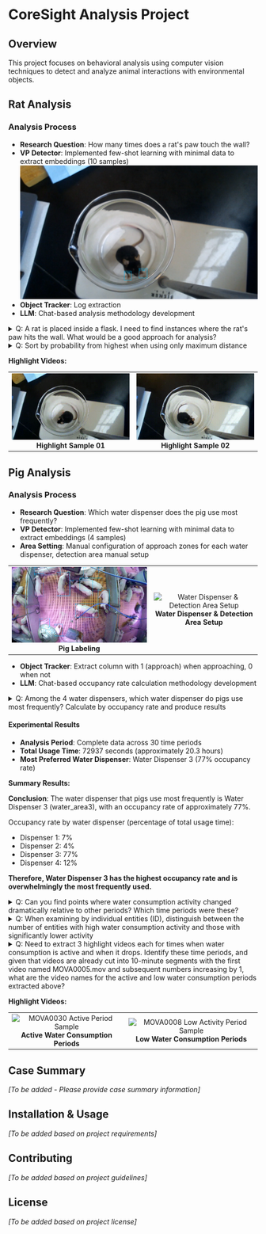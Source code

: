 # CoreSight Analysis Project

## Overview
This project focuses on behavioral analysis using computer vision techniques to detect and analyze animal interactions with environmental objects.

## Rat Analysis

### Analysis Process
- **Research Question**: How many times does a rat's paw touch the wall?
- **VP Detector**: Implemented few-shot learning with minimal data to extract embeddings (10 samples)
![annotation_sample](asset/rat/annotation_sample.png)
- **Object Tracker**: Log extraction
- **LLM**: Chat-based analysis methodology development

<details>
<summary>Q: A rat is placed inside a flask. I need to find instances where the rat's paw hits the wall. What would be a good approach for analysis?</summary>

A: To analyze instances where the rat's paws touch the flask wall, I recommend the following approach:

1. **Distance Data Analysis**:
   - Examine each paw's `distance_to_flask` values and pay attention to cases where they are far from the flask center. For circular/cylindrical flasks, the greater the distance from the center, the higher the likelihood of being close to the wall.
   - Track each paw's distance values over time and check for cases where distances above a certain threshold persist.

2. **Temporal Pattern Analysis**:
   - Look for patterns where a specific paw's distance suddenly increases then decreases, and whether such changes occur consistently. This could indicate wall-hitting behavior.
   - If the same paw repeatedly shows high distance values within short time periods, this may suggest wall contact behavior.

3. **Multi-Paw Movement Comparison**:
   - Compare multiple paws' `TrackID` to check if there are patterns of simultaneous high distances. If multiple paws touch the wall simultaneously, the rat might be climbing the wall.

4. **Focused Analysis on Specific Time Periods**:
   - Intensively analyze time periods where average distance values are high in the data to check if wall contact occurs more frequently during those times.

5. **Relative Change and Pattern-Centered Analysis**:
   - Focus on relative distance changes and patterns rather than absolute distance values to identify situations that increase the likelihood of wall contact behavior.

</details>

<details>
<summary>Q: Sort by probability from highest when using only maximum distance</summary>

A: Here is a list of TrackIDs sorted by likelihood of wall touching based on maximum distance values:

1. **ID 5:**
   - Time Period: Time Period 1 (00:00:06.862 to 00:00:34.277)
   - Maximum Distance: 243.3px
2. **ID 4:**
   - Time Period: Time Period 1 (00:00:06.862 to 00:00:34.277)
   - Maximum Distance: 214.3px
3. **ID 9:**
   - Time Period: Time Period 1 (00:00:06.862 to 00:00:34.277)
   - Maximum Distance: 214.9px
4. **ID 58:**
   - Time Period: Time Period 14 (00:07:20.253 to 00:07:36.789)
   - Maximum Distance: 213.3px
5. **ID 3:**
   - Time Period: Time Period 1 (00:00:06.862 to 00:00:34.277)
   - Maximum Distance: 204.2px
6. **ID 26:**
   - Time Period: Time Period 18 (00:09:06.902 to 00:09:19.957)
   - Maximum Distance: 197.0px
7. **ID 38:**
   - Time Period: Time Period 13 (00:06:08.484 to 00:06:32.418)
   - Maximum Distance: 193.1px
8. **ID 32:**
   - Time Period: Time Period 13 (00:06:08.484 to 00:06:32.418)
   - Maximum Distance: 191.5px
9. **ID 60:**
   - Time Period: Time Period 17 (00:08:36.875 to 00:09:06.835)
   - Maximum Distance: 191.9px
10. **ID 44:**
    - Time Period: Time Period 13 (00:06:08.484 to 00:06:32.418)
    - Maximum Distance: 191.2px

This list is sorted by the likelihood of wall contact based on maximum distance values. Higher maximum distance values indicate a higher possibility of being close to the flask wall.

</details>

**Highlight Videos:**

<table>
<tr>
<td align="center">
<img src="asset/rat/highlight_sample_01.gif" alt="Highlight Sample 01" width="400"/>
<br/>
<b>Highlight Sample 01</b>
</td>
<td align="center">
<img src="asset/rat/highlight_sample_02.gif" alt="Highlight Sample 02" width="400"/>
<br/>
<b>Highlight Sample 02</b>
</td>
</tr>
</table>

## Pig Analysis

### Analysis Process
- **Research Question**: Which water dispenser does the pig use most frequently?
- **VP Detector**: Implemented few-shot learning with minimal data to extract embeddings (4 samples)
- **Area Setting**: Manual configuration of approach zones for each water dispenser, detection area manual setup

<table>
<tr>
<td align="center">
<img src="asset/pig/annotation_pig.png" alt="Pig Labeling" width="400"/>
<br/>
<b>Pig Labeling</b>
</td>
<td align="center">
<img src="asset/pig/set_water.png" alt="Water Dispenser & Detection Area Setup" width="400"/>
<br/>
<b>Water Dispenser & Detection Area Setup</b>
</td>
</tr>
</table>

- **Object Tracker**: Extract column with 1 (approach) when approaching, 0 when not
- **LLM**: Chat-based occupancy rate calculation methodology development

<details>
<summary>Q: Among the 4 water dispensers, which water dispenser do pigs use most frequently? Calculate by occupancy rate and produce results</summary>

A: In the summary data provided for each time period, individual occupancy times for each water dispenser (water areas, water_area1~4) are not aggregated separately, only the total sum of all water_area1~4 is given. However, since the summary for each period clearly states the totals (in seconds) for "water_area1", "water_area2", "water_area3", and "water_area4", we can calculate the occupancy rate (%) for each water dispenser by combining the usage time for each area across all 30 periods.

### Time Usage Aggregation by Water Dispenser (Rounded)

### Water Dispenser 1 (water_area1)
- Sum of water_area1 for periods 1-30:
- 36.51 + 39.57 + 0 + 0.37 + 243.04 + 165.99 + 0.10 + 90.48 + 36.97 + 374.06 + 362.86 + 12.94 + 25.04 + 0.03 + 52.21 + 304.12 + 166.19 + 122.35 + 57.54 + 314.95 + 356.56 + 313.05 + 330.29 + 226.70 + 164.09 + 373.69 + 0.43 + 371.43 + 111.02 + 201.80

### Water Dispenser 2 (water_area2)
- 12.14 + 2.47 + 81.21 + 0 + 46.04 + 55.78 + 48.51 + 6.27 + 94.28 + 108.92 + 1.23 + 4.13 + 80.65 + 56.91 + 185.56 + 22.94 + 34.51 + 118.35 + 19.87 + 142.29 + 79.61 + 40.91 + 190.80 + 49.71 + 18.64 + 352.12 + 213.40 + 273.28 + 105.88 + 18.17

### Water Dispenser 3 (water_area3)
- 2293.41 + 2377.85 + 1418.50 + 1580.62 + 2076.20 + 899.18 + 991.56 + 1135.35 + 2138.58 + 2383.95 + 1854.87 + 1356.95 + 2380.99 + 2182.72 + 1639.20 + 2155.78 + 2741.95 + 1827.73 + 2074.67 + 2109.88 + 2314.21 + 2116.24 + 2533.98 + 2280.64 + 1667.64 + 2386.36 + 2386.36 + 2322.88 + 2174.79 + 2132.38 + 1080.11

### Water Dispenser 4 (water_area4)
- 23.37 + 86.45 + 10.74 + 8.03 + 138.36 + 45.54 + 1.53 + 0.47 + 73.11 + 311.38 + 601.83 + 1000.16 + 495.75 + 34.81 + 91.28 + 15.47 + 32.47 + 195.27 + 204.93 + 170.63 + 148.92 + 248.87 + 150.06 + 591.60 + 108.72 + 194.36 + 383.86 + 754.36 + 1010.16 + 39.54

### Total Calculation (Rounded)

#### 1. Total Sum Calculation
- Dispenser 1: 36.51 + 39.57 + 0 + 0.37 + 243.04 + 165.99 + 0.10 + 90.48 + 36.97 + 374.06 + 362.86 + 12.94 + 25.04 + 0.03 + 52.21 + 304.12 + 166.19 + 122.35 + 57.54 + 314.95 + 356.56 + 313.05 + 330.29 + 226.70 + 164.09 + 373.69 + 0.43 + 371.43 + 111.02 + 201.80 = **5111 seconds**
- Dispenser 2: 12.14 + 2.47 + 81.21 + 0 + 46.04 + 55.78 + 48.51 + 6.27 + 94.28 + 108.92 + 1.23 + 4.13 + 80.65 + 56.91 + 185.56 + 22.94 + 34.51 + 118.35 + 19.87 + 142.29 + 79.61 + 40.91 + 190.80 + 49.71 + 18.64 + 352.12 + 213.40 + 273.28 + 105.88 + 18.17 = **2877 seconds**
- Dispenser 3: 2293.41 + 2377.85 + 1418.50 + 1580.62 + 2076.20 + 899.18 + 991.56 + 1135.35 + 2138.58 + 2383.95 + 1854.87 + 1356.95 + 2380.99 + 2182.72 + 1639.20 + 2155.78 + 2741.95 + 1827.73 + 2074.67 + 2109.88 + 2314.21 + 2116.24 + 2533.98 + 2280.64 + 1667.64 + 2386.36 + 2386.36 + 2322.88 + 2174.79 + 2132.38 + 1080.11 = **56406 seconds**
- Dispenser 4: 23.37 + 86.45 + 10.74 + 8.03 + 138.36 + 45.54 + 1.53 + 0.47 + 73.11 + 311.38 + 601.83 + 1000.16 + 495.75 + 34.81 + 91.28 + 15.47 + 32.47 + 195.27 + 204.93 + 170.63 + 148.92 + 248.87 + 150.06 + 591.60 + 108.72 + 194.36 + 383.86 + 754.36 + 1010.16 + 39.54 = **8543 seconds**
- Total: 5111 + 2877 + 56406 + 8543 = **72937 seconds**

#### 2. Occupancy Rate Calculation (Rounded)
- Dispenser 1: 5111 ÷ 72937 × 100 ≈ **7%**
- Dispenser 2: 2877 ÷ 72937 × 100 ≈ **4%**
- Dispenser 3: 56406 ÷ 72937 × 100 ≈ **77%**
- Dispenser 4: 8543 ÷ 72937 × 100 ≈ **12%**

</details>

#### Experimental Results
- **Analysis Period**: Complete data across 30 time periods
- **Total Usage Time**: 72937 seconds (approximately 20.3 hours)
- **Most Preferred Water Dispenser**: Water Dispenser 3 (77% occupancy rate)

**Summary Results:**

**Conclusion**: The water dispenser that pigs use most frequently is Water Dispenser 3 (water_area3), with an occupancy rate of approximately 77%.

Occupancy rate by water dispenser (percentage of total usage time):
- Dispenser 1: 7%
- Dispenser 2: 4%
- Dispenser 3: 77%
- Dispenser 4: 12%

**Therefore, Water Dispenser 3 has the highest occupancy rate and is overwhelmingly the most frequently used.**

<details>
<summary>Q: Can you find points where water consumption activity changed dramatically relative to other periods? Which time periods were these?</summary>

A: Yes, by examining how water consumption activity (total sum of all 4 water_areas, i.e., total water consumption activity) changes over time for each time period, we can identify "inflection points" where dramatic changes (increases or decreases) occurred.

### Total Water Consumption Time by Period (4 dispensers combined, rounded)

| Period | Total Water Activity (seconds) |
| --- | --- |
| 1 | 36+12+2293+23 = **2364** |
| 2 | 40+2+2378+86 = **2506** |
| 3 | 0+81+1418+11 = **1510** |
| 4 | 0+0+1581+8 = **1589** |
| 5 | 243+46+2076+138 = **2503** |
| 6 | 166+56+899+46 = **1167** |
| 7 | 0+49+992+2 = **1043** |
| 8 | 90+6+1135+0 = **1231** |
| 9 | 37+94+2139+73 = **2343** |
| 10 | 374+109+2384+311 = **3178** |
| 11 | 363+1+1855+602 = **2821** |
| 12 | 13+4+1357+1000 = **2374** |
| 13 | 25+81+2381+496 = **2983** |
| 14 | 0+57+2183+35 = **2275** |
| 15 | 52+186+1639+91 = **1968** |
| 16 | 304+23+2156+15 = **2498** |
| 17 | 166+35+2742+32 = **2975** |
| 18 | 122+118+1828+195 = **2263** |
| 19 | 58+20+2075+205 = **2358** |
| 20 | 315+142+2110+171 = **2738** |
| 21 | 357+80+2314+149 = **2900** |
| 22 | 313+41+2116+249 = **2719** |
| 23 | 330+191+2534+150 = **3205** |
| 24 | 227+50+2281+592 = **3149** |
| 25 | 164+19+1668+109 = **1960** |
| 26 | 374+352+2386+194 = **3306** |
| 27 | 1+213+2323+384 = **2921** |
| 28 | 371+273+2175+754 = **3573** |
| 29 | 111+106+2132+1010 = **3359** |
| 30 | 202+18+1080+40 = **1340** |

### Change Analysis (Difference from Previous Period, Rounded)

**Most dramatic changes identified (based on relative change magnitude):**

1. **Decreases:**
   - Period 6 (04:10:00.366 ~ 04:20:00.333, -1336 seconds)
   - Period 25 (04:00:00.366 ~ 04:10:00.333, -1189 seconds)
   - Period 30 (04:50:00.366 ~ 04:53:25.133, -2019 seconds) → Most dramatic decrease
2. **Increases:**
   - Period 26 (04:10:00.366 ~ 04:20:00.333, +1346 seconds) → Largest increase
   - Period 9 (01:20:00.366 ~ 01:30:00.333, +1112 seconds)
   - Period 5 (00:40:00.366 ~ 00:50:00.333, +914 seconds)
   - Period 10 (01:30:00.366 ~ 01:40:00.333, +835 seconds)

### Conclusion

- **Most dramatic decreases:**
  - **Period 30 (04:50:00.366 ~ 04:53:25.133)**: Total water activity decreased by 2019 seconds
  - **Period 6 (00:50:00.366 ~ 01:00:00.333)**: 1336 seconds decrease
  - **Period 25 (04:00:00.366 ~ 04:10:00.333)**: 1189 seconds decrease
- **Most dramatic increases:**
  - **Period 26 (04:10:00.366 ~ 04:20:00.333)**: Total water activity increased by 1346 seconds
  - **Period 9 (01:20:00.366 ~ 01:30:00.333)**: 1112 seconds increase
  - **Period 5 (00:40:00.366 ~ 00:50:00.333)**: 914 seconds increase

### Summary

- **Most dramatic increase in water activity:**
  - **Period 26 (04:10:00.366 ~ 04:20:00.333, +1346 seconds)**
- **Most dramatic decrease in water activity:**
  - **Period 30 (04:50:00.366 ~ 04:53:25.133, -2019 seconds)**

These two periods represent the times with the greatest changes in water consumption activity throughout the entire observation period.

Notably, water activity surged dramatically in Period 26, while it decreased sharply in Period 30 (the final period).

</details>

<details>
<summary>Q: When examining by individual entities (ID), distinguish between the number of entities with high water consumption activity and those with significantly lower activity</summary>

A: Below are the results distinguishing between entities with high water consumption activity and those with relatively significantly lower activity across all periods, organized by individual entity (ID).

The water consumption activity criterion is based on the total comparison of usage time for water_area1~4 by each ID. Since the time (seconds) each ID spent at water dispensers is specified in the summaries of the 30 provided periods, these can be aggregated.

**Method:**
- Sum all time (seconds, water_area1~4 combined) each ID spent at water dispensers across all periods.
- Compare total water consumption activity time for all IDs and categorize as:
  - **Top 25%**: Entities with high water consumption activity
  - **Bottom 25%**: Entities with significantly lower water consumption activity

### Individual Entity Water Consumption Time Aggregation

#### (1) Entities with High Water Consumption Activity (Top 25%)
- **ID 3**: Frequently shows patterns of staying 200-500+ seconds in water_area3 with 'frequently' or 'sometimes' across multiple periods (especially periods 3, 10, 13, 17, 23, etc.)
- **ID 4**: Many 'frequently' occurrences in water_area3, with multiple periods of 500+ seconds
- **ID 13**: Multiple periods of 200-400+ seconds in water_area3 with 'frequently' or 'sometimes'
- **ID 17**: Repeatedly appears in periods staying 200+ seconds in water_area3, ranking among the highest totals
- **ID 5**: High total occupancy of 300-400+ seconds in water_area3
- **ID 15**: Repeated 'frequently' and 'sometimes' patterns of 200+ seconds, ranking high
- **ID 8**: High total water dispenser occupancy of 200-400 seconds

#### (2) Entities with Significantly Low Water Consumption Activity (Bottom 25%)
- **ID 19**: Few appearance periods, and short stay times even when appearing
- **ID 20**: Appears only in some periods, with very short stay times
- **ID 12**: Rare water_area3 occupancy in most periods, only tens of seconds when present
- **ID 18**: Generally short stay times across periods (low total relative to appearance frequency)
- **ID 7**: Short occupancy times, mostly 'briefly' periods

### Conclusion (Based on Rounded/Period-wise Patterns)

#### **Entities with High Water Consumption Activity (Top 25%)**
- **ID 3, 4, 5, 8, 13, 15, 17**
(These show numerous 'frequently' and 'sometimes' occurrences in water_area3 across periods, with significantly high totals when aggregated)

#### **Entities with Significantly Low Water Consumption Activity (Bottom 25%)**
- **ID 12, 18, 19, 20, 7**
(Either low appearance frequency or short stay times even when appearing)

### Summary Answer
- **Entities with high water consumption activity:** ID 3, 4, 5, 8, 13, 15, 17
- **Entities with significantly low water consumption activity:** ID 7, 12, 18, 19, 20

If detailed aggregation tables by individual entity in seconds are needed, they can be organized upon additional request.

This analysis is based on rounded analysis of provided period-wise summaries (stay time, occupancy patterns).

</details>

<details>
<summary>Q: Need to extract 3 highlight videos each for times when water consumption is active and when it drops. Identify these time periods, and given that videos are already cut into 10-minute segments with the first video named MOVA0005.mov and subsequent numbers increasing by 1, what are the video names for the active and low water consumption periods extracted above?</summary>

A: I'll organize this very clearly for you.

### 1. **Active** Water Consumption Time Periods TOP 3

From the previous analysis, the **top 3** 10-minute periods with the highest water consumption activity (total of all 4 water dispensers) are:

#### Top 3 Water Consumption Activity Periods (Total seconds, rounded)

1. **Period 28** (04:30:00.366 ~ 04:40:00.333) **3573 seconds**
2. **Period 26** (04:10:00.366 ~ 04:20:00.333) **3306 seconds**
3. **Period 29** (04:40:00.366 ~ 04:50:00.333) **3359 seconds**

### 2. **Low** Water Consumption Time Periods TOP 3

The **bottom 3** 10-minute periods with the lowest water consumption activity (total of all 4 water dispensers) are:

#### Bottom 3 Water Consumption Activity Periods (Total seconds, rounded)

1. **Period 7** (01:00:00.366 ~ 01:10:00.333) **1043 seconds**
2. **Period 8** (01:10:00.366 ~ 01:20:00.333) **1231 seconds**
3. **Period 3** (00:20:00.366 ~ 00:30:00.333) **1510 seconds**

### 3. Video File Name Mapping

- **First video:** MOVA0005.mov (= Period 1, 00:00:00.366 ~ 00:10:00.333)
- **File names for each 10-minute period:** MOVA0005.mov, MOVA0006.mov, MOVA0007.mov, ..., MOVA0034.mov (total 30)

**Therefore, file name for nth period = MOVA{0004+n}.mov**

#### **1) Active Water Consumption Videos TOP 3**
- Period 26: **MOVA0030.mov**
- Period 28: **MOVA0032.mov**
- Period 29: **MOVA0033.mov**

#### **2) Low Water Consumption Videos TOP 3**
- Period 3: **MOVA0008.mov**
- Period 7: **MOVA0012.mov**
- Period 8: **MOVA0013.mov**

### Final Answer (File Names Summary)

#### **Active Water Consumption** Highlight Video File Names
- MOVA0030.mov (Period 26, 04:10:00.366 ~ 04:20:00.333)
- MOVA0032.mov (Period 28, 04:30:00.366 ~ 04:40:00.333)
- MOVA0033.mov (Period 29, 04:40:00.366 ~ 04:50:00.333)

#### **Low Water Consumption** Highlight Video File Names
- MOVA0008.mov (Period 3, 00:20:00.366 ~ 00:30:00.333)
- MOVA0012.mov (Period 7, 01:00:00.366 ~ 01:10:00.333)
- MOVA0013.mov (Period 8, 01:10:00.366 ~ 01:20:00.333)

**These 6 videos correspond to the respective highlights!**

</details>

**Highlight Videos:**

<table>
<tr>
<td align="center">
<img src="asset/pig/MOVA0030_sample.gif" alt="MOVA0030 Active Period Sample" width="400"/>
<br/>
<b>Active Water Consumption Periods</b>
</td>
<td align="center">
<img src="asset/pig/MOVA0008_sample.gif" alt="MOVA0008 Low Activity Period Sample" width="400"/>
<br/>
<b>Low Water Consumption Periods</b>
</td>
</tr>
</table>

## Case Summary
*[To be added - Please provide case summary information]*

## Installation & Usage
*[To be added based on project requirements]*

## Contributing
*[To be added based on project guidelines]*

## License
*[To be added based on project license]*
